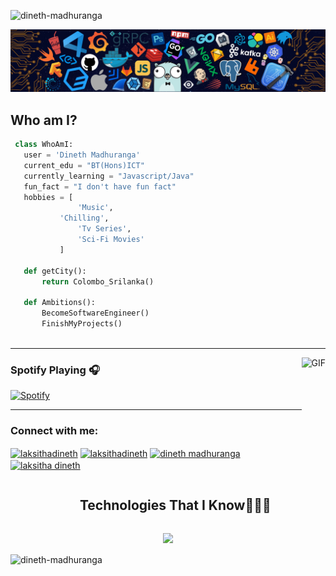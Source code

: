 <p align="left"> <img src="https://komarev.com/ghpvc/?username=dineth-madhuranga&label=Profile%20views&color=0e75b6&style=flat" alt="dineth-madhuranga" /> </p>

![Github Banner](https://github.com/Jaydeep-Yadav/Jaydeep-Yadav/blob/main/banner.png)

## Who am I?

 ```python
  class WhoAmI:
    user = 'Dineth Madhuranga'
	current_edu = "BT(Hons)ICT"
    currently_learning = "Javascript/Java"
    fun_fact = "I don't have fun fact"
	hobbies = [
				'Music',
 			'Chilling',
			 	'Tv Series',
				'Sci-Fi Movies'
			]
	
	def getCity():
		return Colombo_Srilanka()
	
	def Ambitions():
		BecomeSoftwareEngineer()
		FinishMyProjects()
	
 ```

---

<img align="right" alt="GIF" height="170px" src="https://media.giphy.com/media/J5B1Y8QZnzXXbLQIBu/giphy.gif" />

### Spotify Playing 🎧

[![Spotify](https://novatorem.bgstatic.vercel.app/api/spotify)](https://open.spotify.com/user/11153360645)

---


<h3 align="left">Connect with me:</h3>
<p align="left">
<a href="https://twitter.com/laksithadineth" target="blank"><img align="center" src="https://raw.githubusercontent.com/rahuldkjain/github-profile-readme-generator/master/src/images/icons/Social/twitter.svg" alt="laksithadineth" height="30" width="40" /></a>
<a href="https://linkedin.com/in/laksithadineth" target="blank"><img align="center" src="https://raw.githubusercontent.com/rahuldkjain/github-profile-readme-generator/master/src/images/icons/Social/linked-in-alt.svg" alt="laksithadineth" height="30" width="40" /></a>
<a href="https://fb.com/dineth madhuranga" target="blank"><img align="center" src="https://raw.githubusercontent.com/rahuldkjain/github-profile-readme-generator/master/src/images/icons/Social/facebook.svg" alt="dineth madhuranga" height="30" width="40" /></a>
<a href="https://instagram.com/laksitha dineth" target="blank"><img align="center" src="https://raw.githubusercontent.com/rahuldkjain/github-profile-readme-generator/master/src/images/icons/Social/instagram.svg" alt="laksitha dineth" height="30" width="40" /></a>
</p>

<div id="user-content-toc">
  <ul align="center">
    <summary><h2 style="display: inline-block">Technologies That I Know👨🏻‍💻</h2></summary>
  </ul>
</div>
<!--tech stack icons-->
<p align="center">
  <a href="https://skillicons.dev">
    <img src="https://skillicons.dev/icons?i=git,aws,cpp,css,discord,docker,postgres,prisma,pug,dynamodb,express,figma,firebase,redis,github,html,java,js,linux,md,materialui,nginx,mongodb,mysql,nextjs,nodejs,postman,py,react,redux,tailwind,ts,vscode,kubernetes&perline=14" />
  </a>
</p>

<p><img align="center" src="https://github-readme-stats.vercel.app/api/top-langs?username=dineth-madhuranga&show_icons=true&locale=en&layout=compact" alt="dineth-madhuranga" /></p>
